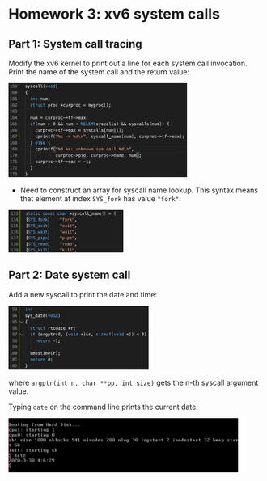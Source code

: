 # Homework 3: xv6 system calls

## Part 1:  System call tracing

Modify the xv6 kernel to print out a line for each system call invocation. Print the name of the system call and the return value:

<img src="README_img/syscall_tracing.png" width="70%">

* Need to construct an array for syscall name lookup. This syntax means that element at index `SYS_fork` has value `"fork"`:

<img src="README_img/name_lookup.png" width="45%">

## Part 2: Date system call

Add a new syscall to print the date and time:

<img src="README_img/sys_date.png" width="55%">

where `argptr(int n, char **pp, int size)` gets the n-th syscall argument value.

Typing `date` on the command line prints the current date:

<img src="README_img/shell_date.png" width="90%">